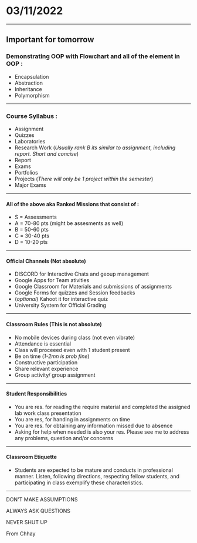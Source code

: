 # 03/11/2022
---
## Important for tomorrow

### Demonstrating OOP with Flowchart and all of the element in OOP :
* Encapsulation
* Abstraction
* Inheritance 
* Polymorphism
---
### **Course Syllabus :**
* Assignment 
* Quizzes
* Laboratories
* Research Work (*Usually rank B its similar to assignment, including report. Short and concise*)
* Report
* Exams
* Portfolios
* Projects (*There will only be 1 project within the semester*)
* Major Exams
---
#### All of the above aka Ranked Missions that consist of :
- S = Assessments
- A = 70-80 pts (might be assesments as well)
- B = 50-60 pts
- C = 30-40 pts
- D = 10-20 pts
---
#### Official Channels (Not absolute)
* DISCORD for Interactive Chats and geoup management
* Google Apps for Team ativities
* Google Classroom for Materials and submissions of assignments
* Google Forms for quizzes and Session feedbacks
* (*optional*) Kahoot it for interactive quiz
* University System for Official Grading
---
#### Classroom Rules (This is not absolute)
* No mobile devices during class (not even vibrate)
* Attendance is essential
* Class will proceeed even with 1 student present
* Be on time (*1-2mn is prob fine*)
* Constructive participation
* Share relevant experience
* Group activity/ group assignment
---
#### Student Responsibilities
* You are res. for reading the require material and completed the assigned lab work class presentation
* You are res, for handing in assignments on time
* You are res. for obtaining any information missed due to absence
* Asking for help when needed is also your res. Please see me to address any problems, question and/or concerns
---
#### Classroom Etiquette
* Students are expected to be mature and conducts in professional manner. Listen, following directions, respecting fellow students, and participating in class exemplify these characteristics.
---
DON'T MAKE ASSUMPTIONS

ALWAYS ASK QUESTIONS

NEVER SHUT UP

From Chhay
